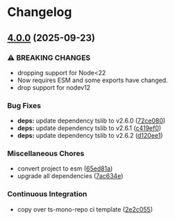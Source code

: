 # Changelog

## [4.0.0](https://github.com/johngeorgewright/plugola/compare/graph-v3.0.0...graph-v4.0.0) (2025-09-23)


### ⚠ BREAKING CHANGES

* dropping support for Node<22
* Now requires ESM and some exports have changed.
* drop support for nodev12

### Bug Fixes

* **deps:** update dependency tslib to v2.6.0 ([72ce080](https://github.com/johngeorgewright/plugola/commit/72ce0804818a02039194db1f797a67f9e0e32a07))
* **deps:** update dependency tslib to v2.6.1 ([c419ef0](https://github.com/johngeorgewright/plugola/commit/c419ef098372ad16cae874bef7853ea842b33a3f))
* **deps:** update dependency tslib to v2.6.2 ([d120ee1](https://github.com/johngeorgewright/plugola/commit/d120ee14d89427257cdec8e0afa97c5741d4dc49))


### Miscellaneous Chores

* convert project to esm ([65ed81a](https://github.com/johngeorgewright/plugola/commit/65ed81acf0c34754770986af71bfe1cbb07f3690))
* upgrade all dependencies ([7ac634e](https://github.com/johngeorgewright/plugola/commit/7ac634e6517a36be84e441878834cf36eea1fe52))


### Continuous Integration

* copy over ts-mono-repo ci template ([2e2c055](https://github.com/johngeorgewright/plugola/commit/2e2c055b72965a8f05728ed2dc91e738a1ce775e))
